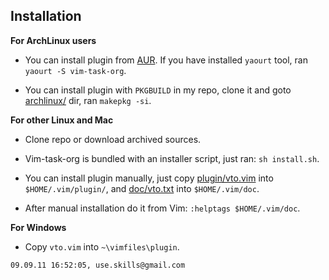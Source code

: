 ## Installation

**For ArchLinux users**

* You can install plugin from [AUR](http://aur.archlinux.org). If you have installed `yaourt` tool, ran `yaourt -S vim-task-org`.

* You can install plugin with `PKGBUILD` in my repo, clone it and goto [archlinux/](https://github.com/iflo0/vim-task-org/tree/master/archlinux) dir,
  ran `makepkg -si`.

**For other Linux and Mac**

* Clone repo or download archived sources.

* Vim-task-org is bundled with an installer script, just ran: `sh install.sh`.

* You can install plugin manually, just copy [plugin/vto.vim](https://github.com/iflo0/vim-task-org/tree/master/plugin/vto.vim) 
  into `$HOME/.vim/plugin/`, and [doc/vto.txt](https://github.com/iflo0/vim-task-org/tree/master/doc/vto.txt) into `$HOME/.vim/doc`.

* After manual installation do it from Vim: `:helptags $HOME/.vim/doc`.

**For Windows** 

* Copy `vto.vim` into `~\vimfiles\plugin`.

`09.09.11 16:52:05, use.skills@gmail.com`
